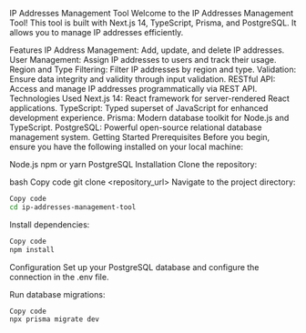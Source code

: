 IP Addresses Management Tool
Welcome to the IP Addresses Management Tool! This tool is built with Next.js 14, TypeScript, Prisma, and PostgreSQL. It allows you to manage IP addresses efficiently.

Features
IP Address Management: Add, update, and delete IP addresses.
User Management: Assign IP addresses to users and track their usage.
Region and Type Filtering: Filter IP addresses by region and type.
Validation: Ensure data integrity and validity through input validation.
RESTful API: Access and manage IP addresses programmatically via REST API.
Technologies Used
Next.js 14: React framework for server-rendered React applications.
TypeScript: Typed superset of JavaScript for enhanced development experience.
Prisma: Modern database toolkit for Node.js and TypeScript.
PostgreSQL: Powerful open-source relational database management system.
Getting Started
Prerequisites
Before you begin, ensure you have the following installed on your local machine:

Node.js
npm or yarn
PostgreSQL
Installation
Clone the repository:

bash
Copy code
git clone <repository_url>
Navigate to the project directory:

```bash
Copy code
cd ip-addresses-management-tool
```
Install dependencies:

```bash
Copy code
npm install
```

Configuration
Set up your PostgreSQL database and configure the connection in the .env file.

Run database migrations:

```bash
Copy code
npx prisma migrate dev
```
